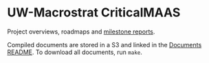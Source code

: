 # UW-Macrostrat CriticalMAAS

Project overviews, roadmaps and
[milestone reports](https://github.com/UW-Macrostrat/CriticalMAAS/blob/main/milestones.md).

Compiled documents are stored in a S3 and linked in the
[Documents README](documents/README.md). To download all documents, run `make`.
